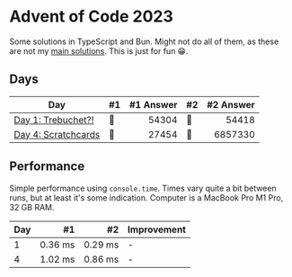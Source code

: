 # Advent of Code 2023

Some solutions in TypeScript and Bun. Might not do all of them, as these are not my [main
solutions](https://github.com/believer/advent-of-code/tree/master/rust/2023). This is just for fun 😁.

## Days

| Day                                                                                                            | #1  | #1 Answer | #2  | #2 Answer |
| -------------------------------------------------------------------------------------------------------------- | --- | --------: | --- | --------: |
| [Day 1: Trebuchet?!](https://github.com/believer/advent-of-code/blob/master/typescript/2023/src/day1/day1.ts)  | 🌟  |     54304 | 🌟  |     54418 |
| [Day 4: Scratchcards](https://github.com/believer/advent-of-code/blob/master/typescript/2023/src/day4/day4.ts) | 🌟  |     27454 | 🌟  |   6857330 |

## Performance

Simple performance using `console.time`. Times vary quite a bit between runs, but at least it's some indication. Computer is a MacBook Pro M1 Pro, 32 GB RAM.

| Day |      #1 |      #2 | Improvement |
| --- | ------: | ------: | ----------- |
| 1   | 0.36 ms | 0.29 ms | -           |
| 4   | 1.02 ms | 0.86 ms | -           |
